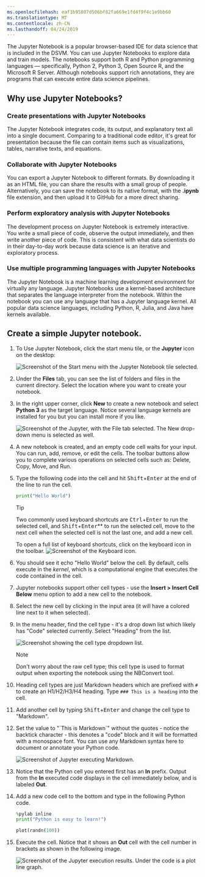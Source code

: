 ```yaml
---
ms.openlocfilehash: eaf1b95807d506bf82fa669e1fd4f9f4c1e9bb60
ms.translationtype: MT
ms.contentlocale: zh-CN
ms.lasthandoff: 04/24/2019
---
```

The Jupyter Notebook is a popular browser-based IDE for data science that is included in the DSVM. You can use Jupyter Notebooks to explore data and train models. The notebooks support both R and Python programming languages — specifically, Python 2, Python 3, Open Source R, and the Microsoft R Server. Although notebooks support rich annotations, they are programs that can execute entire data science pipelines.

## <a name="why-use-jupyter-notebooks"></a>Why use Jupyter Notebooks?

### <a name="create-presentations-with-jupyter-notebooks"></a>Create presentations with Jupyter Notebooks

The Jupyter Notebook integrates code, its output, and explanatory text all into a single document. Comparing to a traditional code editor, it's great for presentation because the file can contain items such as visualizations, tables, narrative texts, and equations.

### <a name="collaborate-with-jupyter-notebooks"></a>Collaborate with Jupyter Notebooks

You can export a Jupyter Notebook to different formats. By downloading it as an HTML file, you can share the results with a small group of people. Alternatively, you can save the notebook to its native format, with the **.ipynb** file extension, and then upload it to GitHub for a more direct sharing.

### <a name="perform-exploratory-analysis-with-jupyter-notebooks"></a>Perform exploratory analysis with Jupyter Notebooks

The development process on Jupyter Notebook is extremely interactive. You write a small piece of code, observe the output immediately, and then write another piece of code. This is consistent with what data scientists do in their day-to-day work because data science is an iterative and exploratory process.

### <a name="use-multiple-programming-languages-with-jupyter-notebooks"></a>Use multiple programming languages with Jupyter Notebooks

The Jupyter Notebook is a machine learning development environment for virtually any language. Jupyter Notebooks use a kernel-based architecture that separates the language interpreter from the notebook. Within the notebook you can use any language that has a Jupyter language kernel. All popular data science languages, including Python, R, Julia, and Java have kernels available.

## <a name="create-a-simple-jupyter-notebook"></a>Create a simple Jupyter notebook.

1. To Use Jupyter Notebook, click the start menu tile, or the **Jupyter** icon on the desktop:

    ![Screenshot of the Start menu with the Jupyter Notebook tile selected.](../media/4-start-menu.png)

1. Under the **Files** tab, you can see the list of folders and files in the current directory. Select the location where you want to create your notebook.

1. In the right upper corner, click **New** to create a new notebook and select **Python 3** as the target language. Notice several language kernels are installed for you but you can install more if you like.

    ![Screenshot of the Jupyter, with the File tab selected. The New drop-down menu is selected as well.](../media/4-jupyter-code-cell.png)

1. A new notebook is created, and an empty code cell waits for your input. You can run, add, remove, or edit the cells. The toolbar buttons allow you to complete various operations on selected cells such as: Delete, Copy, Move, and Run.

1. Type the following code into the cell and hit <kbd>Shift</kbd>+<kbd>Enter</kbd> at the end of the line to run the cell.

    ```python
    print("Hello World")
    ```
    > [!TIP]
    > Two commonly used keyboard shortcuts are <kbd>Ctrl</kbd>+<kbd>Enter</kbd> to run the selected cell, and <kbd>Shift</kbd>+<kbd>Enter</kbd>** to run the selected cell, move to the next cell when the selected cell is not the last one, and add a new cell.
    >
    > To open a full list of keyboard shortcuts, click on the keyboard icon in the toolbar.
    > ![Screenshot of the Keyboard icon.](../media/4-keyboard-icon.png) 

1. You should see it echo "Hello World" below the cell. By default, cells execute in the *kernel*, which is a computational engine that executes the code contained in the cell.

1. Jupyter notebooks support other cell types - use the **Insert > Insert Cell Below** menu option to add a new cell to the notebook.

1. Select the new cell by clicking in the input area (it will have a colored line next to it when selected).

1. In the menu header, find the cell type - it's a drop down list which likely has "Code" selected currently. Select "Heading" from the list.

    ![Screenshot showing the cell type dropdown list.](../media/4-add-heading.png)

    > [!NOTE] 
    > Don't worry about the raw cell type; this cell type is used to format output when exporting the notebook using the NBConvert tool.

1. Heading cell types are just Markdown headers which are prefixed with `#` to create an H1/H2/H3/H4 heading. Type `### This is a heading` into the cell.

1. Add another cell by typing <kbd>Shift</kbd>+<kbd>Enter</kbd> and change the cell type to "Markdown".

1. Set the value to "\`This is Markdown\`" without the quotes - notice the backtick character - this denotes a "code" block and it will be formatted with a monospace font. You can use any Markdown syntax here to document or annotate your Python code.

    ![Screenshot of Jupyter executing Markdown.](../media/4-execute-jupyter-markdown.png)

1. Notice that the Python cell you entered first has an **In** prefix. Output from the **In** executed code displays in the cell immediately below, and is labeled **Out**.

1. Add a new code cell to the bottom and type in the following Python code.

    ```python
    %pylab inline
    print("Python is easy to learn!")
    
    plot(randn(100))
    ```

1. Execute the cell. Notice that it shows an **Out** cell with the cell number in brackets as shown in the following image.

    ![Screenshot of the Jupyter execution results. Under the code is a plot line graph.](../media/4-jupyter-execution-result.png)
